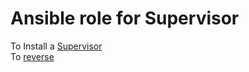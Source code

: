 # Ansible role for Supervisor

To Install a [Supervisor](https://github.com/sre-tools/ansible-supervisor-amzn2/blob/master/ansible-supervisor-amzn2/README.md)<br />
To [reverse](https://github.com/sre-tools/ansible-supervisor-amzn2/blob/master/cleanup/README.md)
